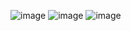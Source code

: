 ![image](https://user-images.githubusercontent.com/64565005/189071853-a70c8266-d641-4827-a62a-b3f70cf56611.png)
![image](https://user-images.githubusercontent.com/64565005/189071912-e3bcac12-39f9-4bc0-a066-e925867bd1b6.png)
![image](https://user-images.githubusercontent.com/64565005/189071970-03307264-1a4c-436e-8294-84ba06a24cbf.png)
